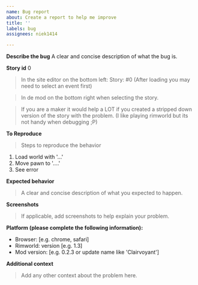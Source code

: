 ```yaml
---
name: Bug report
about: Create a report to help me improve
title: ''
labels: bug
assignees: niek1414

---
```


**Describe the bug**
A clear and concise description of what the bug is.

**Story id**
0
> In the site editor on the bottom left:
Story: #0 (After loading you may need to select an event first)

> In de mod on the bottom right when selecting the story.

> If you are a maker it would help a LOT if you created a stripped down version of the story with the problem. (I like playing rimworld but its not handy when debugging ;P)

**To Reproduce**
> Steps to reproduce the behavior
1. Load world with '...'
2. Move pawn to '....'
3. See error

**Expected behavior**
> A clear and concise description of what you expected to happen.

**Screenshots**
> If applicable, add screenshots to help explain your problem.

**Platform (please complete the following information):**
 - Browser: [e.g. chrome, safari]
 - Rimworld: version [e.g. 1.3]
 - Mod version: [e.g. 0.2.3 or update name like 'Clairvoyant']

**Additional context**
> Add any other context about the problem here.
